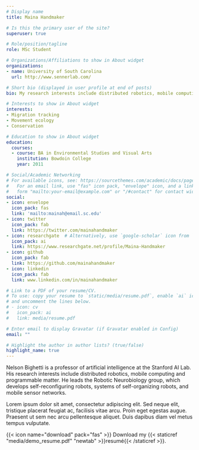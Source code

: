 ```yaml
---
# Display name
title: Maina Handmaker

# Is this the primary user of the site?
superuser: true

# Role/position/tagline
role: MSc Student

# Organizations/Affiliations to show in About widget
organizations:
- name: University of South Carolina
  url: http://www.sennerlab.com/

# Short bio (displayed in user profile at end of posts)
bio: My research interests include distributed robotics, mobile computing and programmable matter.

# Interests to show in About widget
interests:
- Migration tracking
- Movement ecology
- Conservation

# Education to show in About widget
education:
  courses:
  - course: BA in Environmental Studies and Visual Arts
    institution: Bowdoin College
    year: 2011

# Social/Academic Networking
# For available icons, see: https://sourcethemes.com/academic/docs/page-builder/#icons
#   For an email link, use "fas" icon pack, "envelope" icon, and a link in the
#   form "mailto:your-email@example.com" or "/#contact" for contact widget.
social:
- icon: envelope
  icon_pack: fas
  link: 'mailto:mainah@email.sc.edu'
- icon: twitter
  icon_pack: fab
  link: https://twitter.com/mainahandmaker
- icon: researchgate  # Alternatively, use `google-scholar` icon from `ai` icon pack
  icon_pack: ai
  link: https://www.researchgate.net/profile/Maina-Handmaker
- icon: github
  icon_pack: fab
  link: https://github.com/mainahandmaker
- icon: linkedin
  icon_pack: fab
  link: www.linkedin.com/in/mainahandmaker

# Link to a PDF of your resume/CV.
# To use: copy your resume to `static/media/resume.pdf`, enable `ai` icons in `params.toml`, 
# and uncomment the lines below.
# - icon: cv
#   icon_pack: ai
#   link: media/resume.pdf

# Enter email to display Gravatar (if Gravatar enabled in Config)
email: ""

# Highlight the author in author lists? (true/false)
highlight_name: true
---
```


Nelson Bighetti is a professor of artificial intelligence at the Stanford AI Lab. His research interests include distributed robotics, mobile computing and programmable matter. He leads the Robotic Neurobiology group, which develops self-reconfiguring robots, systems of self-organizing robots, and mobile sensor networks.

Lorem ipsum dolor sit amet, consectetur adipiscing elit. Sed neque elit, tristique placerat feugiat ac, facilisis vitae arcu. Proin eget egestas augue. Praesent ut sem nec arcu pellentesque aliquet. Duis dapibus diam vel metus tempus vulputate.

{{< icon name="download" pack="fas" >}} Download my {{< staticref "media/demo_resume.pdf" "newtab" >}}resumé{{< /staticref >}}.
